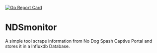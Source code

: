 [![Go Report Card](https://goreportcard.com/badge/github.com/imagestream/NDSmonitor)](https://goreportcard.com/report/github.com/imagestream/NDSmonitor)

# NDSmonitor
A simple tool scrape information from No Dog Spash Captive Portal and stores it in a Influxdb Database.
